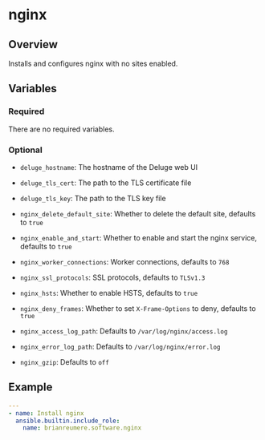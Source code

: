# nginx

## Overview

Installs and configures nginx with no sites enabled.

## Variables

### Required

There are no required variables.

### Optional

- `deluge_hostname`: The hostname of the Deluge web UI
- `deluge_tls_cert`: The path to the TLS certificate file
- `deluge_tls_key`: The path to the TLS key file

- `nginx_delete_default_site`: Whether to delete the default site, defaults to `true`
- `nginx_enable_and_start`: Whether to enable and start the nginx service, defaults to `true`
- `nginx_worker_connections`: Worker connections, defaults to `768`
- `nginx_ssl_protocols`: SSL protocols, defaults to `TLSv1.3`
- `nginx_hsts`: Whether to enable HSTS, defaults to `true`
- `nginx_deny_frames`: Whether to set `X-Frame-Options` to deny, defaults to `true`
- `nginx_access_log_path`: Defaults to `/var/log/nginx/access.log`
- `nginx_error_log_path`: Defaults to `/var/log/nginx/error.log`
- `nginx_gzip`: Defaults to `off`

## Example

```yaml
---
- name: Install nginx
  ansible.builtin.include_role:
    name: brianreumere.software.nginx
```
